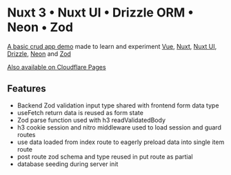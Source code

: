 # Nuxt 3 • Nuxt UI • Drizzle ORM • Neon • Zod

[A basic crud app demo](https://nuxt-ui-drzzl-neon.vercel.app) made to learn and experiment [Vue](https://vuejs.org/), [Nuxt](https://nuxt.com), [Nuxt UI](https://ui.nuxt.com), [Drizzle](https://orm.drizzle.team), [Neon](https://neon.tech) and [Zod](https://zod.dev)

[Also available on Cloudflare Pages](https://nuxt-ui-drzzl-neon.pages.dev)

## Features

- Backend Zod validation input type shared with frontend form data type
- useFetch return data is reused as form state
- Zod parse function used with h3 readValidatedBody
- h3 cookie session and nitro middleware used to load session and guard routes
- use data loaded from index route to eagerly preload data into single item route
- post route zod schema and type reused in put route as partial
- database seeding during server init
